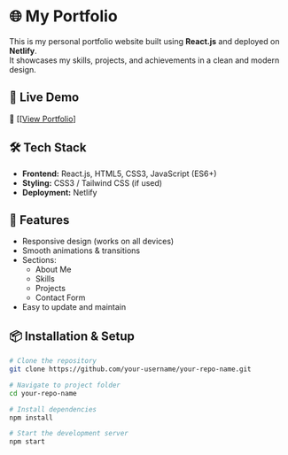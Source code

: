 # 🌐 My Portfolio

This is my personal portfolio website built using **React.js** and deployed on **Netlify**.  
It showcases my skills, projects, and achievements in a clean and modern design.

## 🚀 Live Demo
🔗 [[[View Portfolio](https://cheery-halva-20b3e5.netlify.app/)]

## 🛠️ Tech Stack
- **Frontend:** React.js, HTML5, CSS3, JavaScript (ES6+)
- **Styling:** CSS3 / Tailwind CSS (if used)
- **Deployment:** Netlify

## 📂 Features
- Responsive design (works on all devices)
- Smooth animations & transitions
- Sections:
  - About Me
  - Skills
  - Projects
  - Contact Form
- Easy to update and maintain

## 📦 Installation & Setup

```bash
# Clone the repository
git clone https://github.com/your-username/your-repo-name.git

# Navigate to project folder
cd your-repo-name

# Install dependencies
npm install

# Start the development server
npm start
